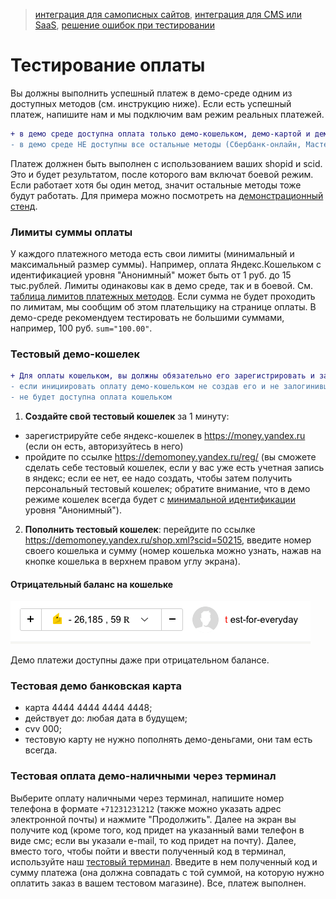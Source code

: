 > [интеграция для самописных сайтов](https://github.com/yandex-money/yandex-money-joinup/blob/master/demo/010%20интеграция%20для%20самописных%20сайтов.md), [интеграция для CMS или SaaS](https://github.com/yandex-money/yandex-money-joinup/blob/master/demo/011%20интеграция%20для%20CMS%20и%20SaaS.md), [решение ошибок при тестировании](https://github.com/yandex-money/yandex-money-joinup/blob/master/demo/031%20решение%20ошибок.md)

Тестирование оплаты
===================

Вы должны выполнить успешный платеж в демо-среде одним из доступных методов (см. инструкцию ниже). Если есть успешный платеж, напишите нам и мы подключим вам режим реальных платежей.

```diff
+ в демо среде доступна оплата только демо-кошельком, демо-картой и демо-наличными через демо-терминал
- в демо среде НЕ доступны все остальные методы (Сбербанк-онлайн, Мастерпас и т.д.)
```

Платеж должнен быть выполнен с использованием ваших shopid и scid. Это и будет результатом, после которого вам включат боевой режим. Если работает хотя бы один метод, значит остальные методы тоже будут работать. Для примера можно посмотреть на [демонстрационный стенд](https://github.com/yandex-money/yandex-money-joinup/blob/master/demo/032%20демо%20стенд.md).

### Лимиты суммы оплаты
У каждого платежного метода есть свои лимиты (минимальный и максимальный размер суммы). Например, оплата Яндекс.Кошельком с идентификацией уровня "Анонимный" может быть от 1 руб. до 15 тыс.рублей. Лимиты одинаковы как в демо среде, так и в боевой. См. [таблица лимитов платежных методов](https://money.yandex.ru/doc.xml?id=527483&ncrnd=6790). Если сумма не будет проходить по лимитам, мы сообщим об этом плательщику на странице оплаты. В демо-среде рекомендуем тестировать не большими суммами, например, 100 руб. `sum="100.00"`.

### Тестовый демо-кошелек

```diff
+ Для оплаты кошельком, вы должны обязательно его зарегистрировать и залогиниться в него
- если инициировать оплату демо-кошельком не создав его и не залогинившись в него, то на странице оплаты
- не будет доступна оплата кошельком
```

1. **Создайте свой тестовый кошелек** за 1 минуту:
  * зарегистрируйте себе яндекс-кошелек в https://money.yandex.ru (если он есть, авторизуйтесь в него)
  * пройдите по ссылке https://demomoney.yandex.ru/reg/ (вы сможете сделать себе тестовый кошелек, если у вас уже есть учетная запись в яндекс; если ее нет, ее надо создать, чтобы затем получить персональный тестовый кошелек; обратите внимание, что в демо режиме кошелек всегда будет с [минимальной идентификации](https://money.yandex.ru/security/identification/) уровня "Анонимный").
2. **Пополнить тестовый кошелек**: перейдите по ссылке https://demomoney.yandex.ru/shop.xml?scid=50215, введите номер своего кошелька и сумму (номер кошелька можно узнать, нажав на кнопке кошелька в верхнем правом углу экрана).

#### Отрицательный баланс на кошельке
![отрицательный баланс на кошельке](/demo/отрицательный%20баланс%20на%20демо%20кошельке.png "отрицательный баланс на кошельке")

Демо платежи доступны даже при отрицательном балансе.

### Тестовая демо банковская карта
* карта 4444 4444 4444 4448;
* действует до: любая дата в будущем;
* cvv 000;
* тестовую карту не нужно пополнять демо-деньгами, они там есть всегда.

### Тестовая оплата демо-наличными через терминал
Выберите оплату наличными через терминал, напишите номер телефона в формате `+71231231212` (также можно указать адрес электронной почты) и нажмите "Продолжить". Далее на экран вы получите код (кроме того, код придет на указанный вами телефон в виде смс; если вы указали e-mail, то код придет на почту). Далее, вместо того, чтобы пойти и ввести полученный код в терминал, используйте наш [тестовый терминал](https://demomoney.yandex.ru/shop.xml?scid=50215). Введите в нем полученный код и сумму платежа (она должна совпадать с той суммой, на которую нужно оплатить заказ в вашем тестовом магазине). Все, платеж выполнен.
